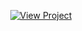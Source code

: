 <p align="center">
  <a href="https://denis793.github.io/Form_Data_Base/" target="_blank">
    <img src="https://img.shields.io/badge/View%20Project-Click%20Here-blue?style=for-the-badge" alt="View Project">
  </a>
</p>
